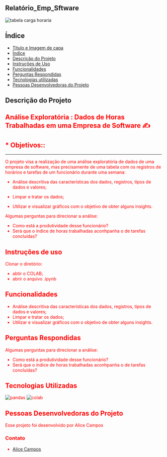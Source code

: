 ## Relatório_Emp_Sftware

![tabela carga horaria ](https://i.imgur.com/XRkaVce.png)


## Índice 

* [Título e Imagem de capa](#Título-e-Imagem-de-capa)
* [Índice](#índice)
* [Descrição do Projeto](#descrição-do-projeto)
* [Instruções de Uso](#instrução-de-uso)
* [Funcionalidades](#funcionalidades)
* [Perguntas Respondidas](#perguntas-respondidas)
* [Tecnologias utilizadas](#tecnologias-utilizadas)
* [Pessoas Desenvolvedoras do Projeto](#pessoas-desenvolvedoras)


## Descrição do Projeto

## <font color = red> Análise Exploratória : Dados de Horas Trabalhadas em uma Empresa de Software ✍

## <font color = red>* Objetivos::
---
O projeto visa a realização de uma análise exploratória de dados de uma empresa de software, mas precisamente de uma tabela com os registros de horários e tarefas de um funcionário durante uma semana:


*   Análise descritiva das características dos dados, registros, tipos de dados
    e valores;
*   Limpar e tratar os dados;

*   Utilizar e visualizar gráficos com o objetivo de obter alguns insights.

Algumas perguntas para direcionar a análise:

  - Como está a produtividade desse funcionário?
  - Será que o índice de horas trabalhadas aconhpanha o de tarefas concluídas?
    
## Instruções de uso

Clonar o diretório:
* abtir o COLAB;
* abrir o arquivo .ipynb

## Funcionalidades

*   Análise descritiva das características dos dados, registros, tipos de dados
    e valores;
*   Limpar e tratar os dados;
*   Utilizar e visualizar gráficos com o objetivo de obter alguns insights.

## Perguntas Respondidas 

Algumas perguntas para direcionar a análise:
  - Como está a produtividade desse funcionário?
  - Será que o índice de horas trabalhadas aconhpanha o de tarefas concluídas?
    
## Tecnologias Utilizadas

![pandas](https://i.imgur.com/1I7NOxR.jpg)
![colab](https://i.imgur.com/fzXvCHa.jpg)

## Pessoas Desenvolvedoras do Projeto
Esse projeto foi desenvolvido por Alice Campos

### Contato

* [Alice Campos](https://www.linkedin.com/in/alicecalagecampos/)

  
